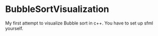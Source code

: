 # BubbleSortVisualization

My first attempt to visualize Bubble sort in c++.
You have to set up sfml yourself.<br>

